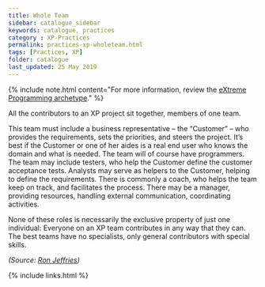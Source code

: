 ```yaml
---
title: Whole Team
sidebar: catalogue_sidebar
keywords: catalogue, practices
category : XP-Practices
permalink: practices-xp-wholeteam.html
tags: [Practices, XP]
folder: catalogue
last_updated: 25 May 2019
---
```


{% include note.html content="For more information, review the [eXtreme Programming archetype](/archetype/XP)." %}

All the contributors to an XP project sit together, members of one team. 

This team must include a business representative – the “Customer” – who provides the requirements, sets the priorities, and steers the project. It’s best if the Customer or one of her aides is a real end user who knows the domain and what is needed. The team will of course have programmers. The team may include testers, who help the Customer define the customer acceptance tests. Analysts may serve as helpers to the Customer, helping to define the requirements. There is commonly a coach, who helps the team keep on track, and facilitates the process. There may be a manager, providing resources, handling external communication, coordinating activities. 

None of these roles is necessarily the exclusive property of just one individual: Everyone on an XP team contributes in any way that they can. The best teams have no specialists, only general contributors with special skills.

*(Source: [Ron Jeffries](http://ronjeffries.com/xprog/what-is-extreme-programming))*

{% include links.html %}
